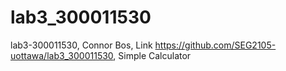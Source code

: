 # lab3_300011530
lab3-300011530, Connor Bos, Link https://github.com/SEG2105-uottawa/lab3_300011530, Simple Calculator

